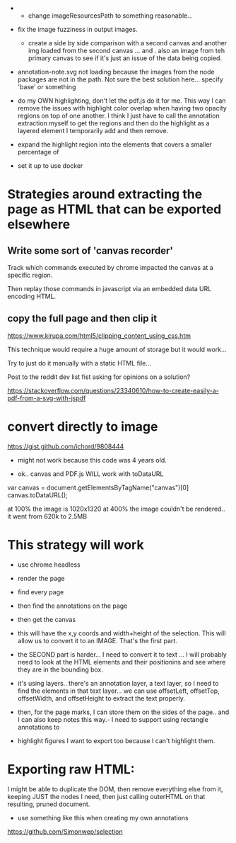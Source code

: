 

- - change imageResourcesPath to something reasonable... 



- fix the image fuzziness in output images.

    - create a side by side comparison with a second canvas and another img
    loaded from the second canvas ... and . also an image from teh primary
    canvas to see if it's just an issue of the data being copied.

- annotation-note.svg not loading because the images from the node packages
  are not in the path. Not sure the best solution here... specify 'base' or
  something

- do my OWN highlighting, don't let the pdf.js do it for me.  This way I can
  remove the issues with highlight color overlap when having two opacity regions
  on top of one another.  I think I just have to call the annotation extraction
  myself to get the regions and then do the highlight as a layered element I
  temporarily add and then remove.

- expand the highlight region into the elements that covers a smaller percentage of

- set it up to use docker

# Strategies around extracting the page as HTML that can be exported elsewhere

## Write some sort of 'canvas recorder'

Track which commands executed by chrome impacted the canvas at a specific region.

Then replay those commands in javascript via an embedded data URL encoding
HTML.

## copy the full page and then clip it

https://www.kirupa.com/html5/clipping_content_using_css.htm

This technique would require a huge amount of storage but it would work...

Try to just do it manually with a static HTML file...

Post to the reddit dev list fist asking for opinions on a solution?



https://stackoverflow.com/questions/23340610/how-to-create-easily-a-pdf-from-a-svg-with-jspdf

# convert directly to image
https://gist.github.com/ichord/9808444

- might not work because this code was 4 years old.

- ok.. canvas and PDF.js WILL work with toDataURL


var canvas = document.getElementsByTagName("canvas")[0]
canvas.toDataURL();

at 100% the image is 1020x1320
at 400% the image couldn't be rendered.. it went from 620k to 2.5MB


# This strategy will work

- use chrome headless
- render the page
- find every page
- then find the annotations on the page
- then get the canvas
- this will have the x,y coords and width+height of the selection.  This will
  allow us to convert it to an IMAGE. That's the first part.
- the SECOND part is harder... I need to convert it to text ... I will probably
  need to look at the HTML elements and their positionins and see where they
  are in the bounding box.

- it's using layers.. there's an annotation layer, a text layer, so I need to
  find the elements in that text layer... we can use offsetLeft, offsetTop,
  offsetWidth, and offsetHeight to extract the text properly.

- then, for the page marks, I can store them on the sides of the page.. and I can
  also keep notes this way.- I need to support using rectangle annotations to

- highlight figures I want to export too because I can't highlight them.

# Exporting raw HTML:

I might be able to duplicate the DOM, then remove everything else from it,
keeping JUST the nodes I need, then just calling outerHTML on that resulting,
pruned document.



- use something like this when creating my own annotations

https://github.com/Simonwep/selection
